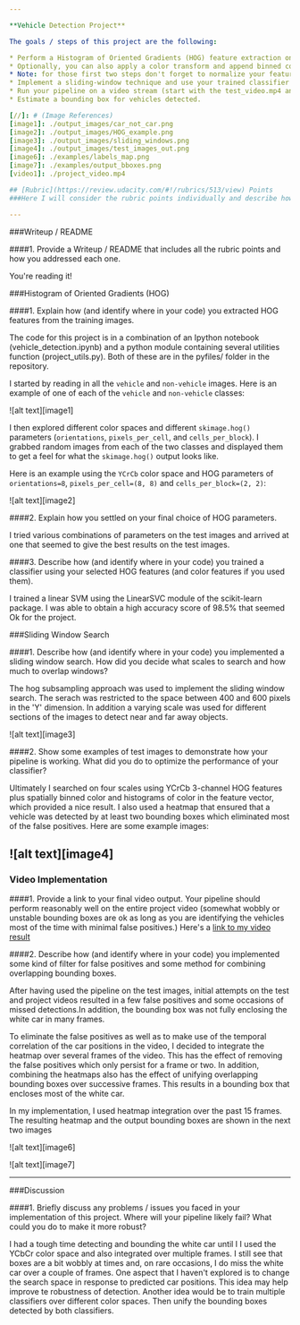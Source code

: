 ```yaml
---

**Vehicle Detection Project**

The goals / steps of this project are the following:

* Perform a Histogram of Oriented Gradients (HOG) feature extraction on a labeled training set of images and train a classifier Linear SVM classifier
* Optionally, you can also apply a color transform and append binned color features, as well as histograms of color, to your HOG feature vector. 
* Note: for those first two steps don't forget to normalize your features and randomize a selection for training and testing.
* Implement a sliding-window technique and use your trained classifier to search for vehicles in images.
* Run your pipeline on a video stream (start with the test_video.mp4 and later implement on full project_video.mp4) and create a heat map of recurring detections frame by frame to reject outliers and follow detected vehicles.
* Estimate a bounding box for vehicles detected.

[//]: # (Image References)
[image1]: ./output_images/car_not_car.png
[image2]: ./output_images/HOG_example.png
[image3]: ./output_images/sliding_windows.png
[image4]: ./output_images/test_images_out.png
[image6]: ./examples/labels_map.png
[image7]: ./examples/output_bboxes.png
[video1]: ./project_video.mp4

## [Rubric](https://review.udacity.com/#!/rubrics/513/view) Points
###Here I will consider the rubric points individually and describe how I addressed each point in my implementation.  

---
```

###Writeup / README

####1. Provide a Writeup / README that includes all the rubric points and how you addressed each one.    

You're reading it!

###Histogram of Oriented Gradients (HOG)

####1. Explain how (and identify where in your code) you extracted HOG features from the training images.

The code for this project is in a combination of an Ipython notebook (vehicle_detection.ipynb) and a python module containing several utilities function (project_utils.py). Both of these are in the pyfiles/ folder in the repository.  

I started by reading in all the `vehicle` and `non-vehicle` images.  Here is an example of one of each of the `vehicle` and `non-vehicle` classes:

![alt text][image1]

I then explored different color spaces and different `skimage.hog()` parameters (`orientations`, `pixels_per_cell`, and `cells_per_block`).  I grabbed random images from each of the two classes and displayed them to get a feel for what the `skimage.hog()` output looks like.

Here is an example using the `YCrCb` color space and HOG parameters of `orientations=8`, `pixels_per_cell=(8, 8)` and `cells_per_block=(2, 2)`:


![alt text][image2]

####2. Explain how you settled on your final choice of HOG parameters.

I tried various combinations of parameters on the test images and arrived at one that seemed to give the best results on the test images.

####3. Describe how (and identify where in your code) you trained a classifier using your selected HOG features (and color features if you used them).

I trained a linear SVM using the LinearSVC module of the scikit-learn package. I was able to obtain a high accuracy score of 98.5% that seemed Ok for the project.

###Sliding Window Search

####1. Describe how (and identify where in your code) you implemented a sliding window search.  How did you decide what scales to search and how much to overlap windows?

The hog subsampling approach was used to implement the sliding window search. The serach was restricted to the space between 400 and 600 pixels in the 'Y' dimension. In addition a varying scale was used for different sections of the images to detect near and far away objects.

![alt text][image3]

####2. Show some examples of test images to demonstrate how your pipeline is working.  What did you do to optimize the performance of your classifier?

Ultimately I searched on four scales using YCrCb 3-channel HOG features plus spatially binned color and histograms of color in the feature vector, which provided a nice result. I also used a heatmap that ensured that a vehicle was detected by at least two bounding boxes which eliminated most of the false positives. Here are some example images:

![alt text][image4]
---

### Video Implementation

####1. Provide a link to your final video output.  Your pipeline should perform reasonably well on the entire project video (somewhat wobbly or unstable bounding boxes are ok as long as you are identifying the vehicles most of the time with minimal false positives.)
Here's a [link to my video result](./project_video.mp4)


####2. Describe how (and identify where in your code) you implemented some kind of filter for false positives and some method for combining overlapping bounding boxes.

After having used the pipeline on the test images, initial attempts on the test and project videos resulted in a few false positives and some occasions of missed detections.In addition, the bounding box was not fully enclosing the white car in many frames.

To eliminate the false positives as well as to make use of the temporal correlation of the car positions in the video, I decided to integrate the heatmap over several frames of the video. This has the effect of removing the false positives which only persist for a frame or two. In addition, combining the heatmaps also has the effect of unifying overlapping bounding boxes over successive frames. This results in a bounding box that encloses most of the white car.

In my implementation, I used heatmap integration over the past 15 frames. The resulting heatmap and the output bounding boxes are shown in the next two images

![alt text][image6]

![alt text][image7]



---

###Discussion

####1. Briefly discuss any problems / issues you faced in your implementation of this project.  Where will your pipeline likely fail?  What could you do to make it more robust?

I had a tough time detecting and bounding the white car until I I used the YCbCr color space and also integrated over multiple frames. I still see that boxes are a bit wobbly at times and, on rare occasions, I do miss the white car over a couple of frames. One aspect that I haven't explored is to change the search space in response to predicted car positions. This idea may help improve te robustness of detection. Another idea would be to train multiple classifiers over different color spaces. Then unify the bounding boxes detected by both classifiers.

